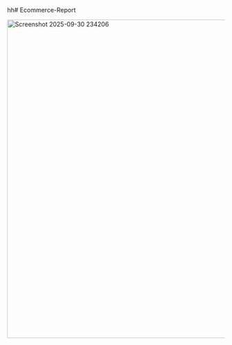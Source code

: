 hh# Ecommerce-Report

<img width="1300" height="737" alt="Screenshot 2025-09-30 234206" src="https://github.com/user-attachments/assets/5e0ff8d0-02b3-42e5-88f8-0669eb61d377" />
